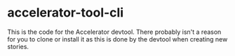 # accelerator-tool-cli

This is the code for the Accelerator devtool. There probably isn't a reason for you to clone or install it as this is done by the devtool when creating new stories.
